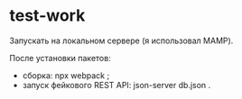 # test-work

Запускать на локальном сервере (я использовал MAMP).

После установки пакетов:
- сборка: npx webpack ;
- запуск фейкового REST API: json-server db.json .
